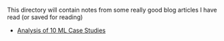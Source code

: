 This directory will contain notes from some really good blog articles I have read (or saved for reading)

- [Analysis of 10 ML Case Studies](https://medium.com/@tzjy/10-wonderful-machine-learning-case-studies-from-tech-company-blogs-860ad7b8d1b0)
